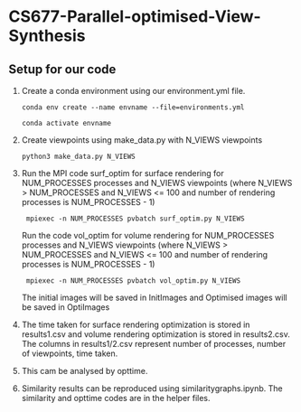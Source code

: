 # CS677-Parallel-optimised-View-Synthesis

## Setup for our code

1. Create a conda environment using our environment.yml file.
   ```
   conda env create --name envname --file=environments.yml 

   conda activate envname 
   ```
2. Create viewpoints using make_data.py with N_VIEWS viewpoints
   ```
   python3 make_data.py N_VIEWS
   ```

4. Run the MPI code surf_optim for surface rendering for NUM_PROCESSES processes and N_VIEWS viewpoints (where N_VIEWS > NUM_PROCESSES and N_VIEWS <= 100 and number of rendering processes is NUM_PROCESSES - 1)
   ```
    mpiexec -n NUM_PROCESSES pvbatch surf_optim.py N_VIEWS
   ```
   Run the code vol_optim for volume rendering for NUM_PROCESSES processes and N_VIEWS viewpoints (where N_VIEWS > NUM_PROCESSES and N_VIEWS <= 100 and number of rendering processes is NUM_PROCESSES - 1)
   ```
    mpiexec -n NUM_PROCESSES pvbatch vol_optim.py N_VIEWS
   ```

   The initial images will be saved in InitImages and Optimised images will be saved in OptiImages
   
6. The time taken for surface rendering optimization is stored in results1.csv and volume rendering optimization is stored in results2.csv. The columns in results1/2.csv represent number of processes, number of viewpoints, time taken.
   
7. This cam be analysed by opttime.
   
8. Similarity results can be reproduced using similaritygraphs.ipynb. The similarity and opttime codes are in the helper files.
   

